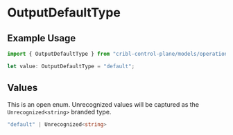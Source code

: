 # OutputDefaultType

## Example Usage

```typescript
import { OutputDefaultType } from "cribl-control-plane/models/operations";

let value: OutputDefaultType = "default";
```

## Values

This is an open enum. Unrecognized values will be captured as the `Unrecognized<string>` branded type.

```typescript
"default" | Unrecognized<string>
```